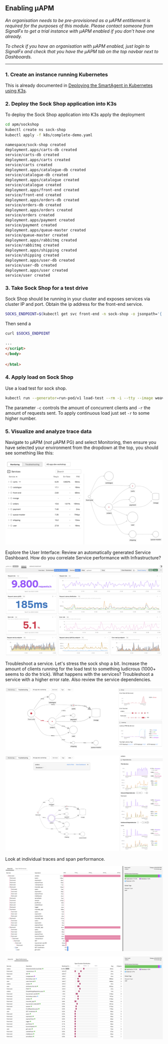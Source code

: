 ## Enabling µAPM
_An organisation needs to be pre-provisioned as a µAPM entitlement is required for the purposes of this module. Please contact someone from SignalFx to get a trial instance with µAPM enabled if you don’t have one already._

_To check if you have an organisation with µAPM enabled, just login to SignalFx and check that you have the µAPM tab on the top navbar next to Dashboards._

---

### 1. Create an instance running Kubernetes
This is already documented in [Deploying the SmartAgent in Kubernetes using K3s](https://signalfx.github.io/app-dev-workshop/module1/k3s/). 

### 2. Deploy the Sock Shop application into K3s

To deploy the Sock Shop application into K3s apply the deployment

```bash tab="Input"
cd apm/sockshop
kubectl create ns sock-shop
kubectl apply -f k8s/complete-demo.yaml
```


```text tab="Output"
namespace/sock-shop created
deployment.apps/carts-db created
service/carts-db created
deployment.apps/carts created
service/carts created
deployment.apps/catalogue-db created
service/catalogue-db created
deployment.apps/catalogue created
service/catalogue created
deployment.apps/front-end created
service/front-end created
deployment.apps/orders-db created
service/orders-db created
deployment.apps/orders created
service/orders created
deployment.apps/payment created
service/payment created
deployment.apps/queue-master created
service/queue-master created
deployment.apps/rabbitmq created
service/rabbitmq created
deployment.apps/shipping created
service/shipping created
deployment.apps/user-db created
service/user-db created
deployment.apps/user created
service/user created
```

### 3. Take Sock Shop for a test drive

Sock Shop should be running in your cluster and exposes services via cluster IP and port. Obtain the ip address for the front-end service.

```bash
SOCKS_ENDPOINT=$(kubectl get svc front-end -n sock-shop -o jsonpath='{.spec.clusterIP}:{.spec.ports[0].port}')
```

Then send a 

```bash tab="Input"
curl $SOCKS_ENDPOINT
```

```html tab="Output"
...
</script>
</body>

</html>
```

### 4. Apply load on Sock Shop

Use a load test for sock shop.

```bash
kubectl run --generator=run-pod/v1 load-test --rm -i --tty --image weaveworksdemos/load-test -- -d 5 -h $SOCKS_ENDPOINT -c 15 -r 1000
```

The parameter `-c` controls the amount of concurrent clients and `-r` the amount of requests sent. To apply continuous load just set `-r` to some higher number.

### 5. Visualize and analyze trace data

Navigate to µAPM (*not* µAPM PG) and select Monitoring, then ensure you have selected your environment from the dropdown at the top, you should see something like this:

![µAPM Monitoring](../images/m2-monitoring.png)

Explore the User Interface: Review an automatically generated Service Dashboard. How do you correlate Service performance with Infrastructure?

![µAPM Service Dashboard](../images/m2-service.png)



Troubleshoot a service. Let's stress the sock shop a bit. Increase the amount of clients running for the load test to something ludicrous (1000+ seems to do the trick). What happens with the services? Troubleshoot a service with a higher error rate. Also review the service dependencies.

![µAPM Service Dashboard](../images/m2-troubleshoot.png)

![µAPM Service Dashboard](../images/m2-deps.png)

Look at individual traces and span performance.

![µAPM Service Dashboard](../images/m2-waterfall.png)

![µAPM Service Dashboard](../images/m2-spanperf.png)
